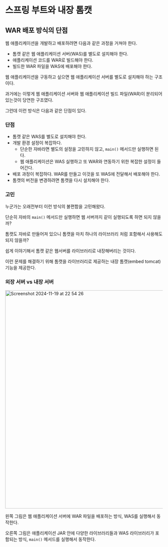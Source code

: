 # 스프링 부트와 내장 톰캣

## WAR 배포 방식의 단점

웹 애플리케이션을 개발하고 배포하려면 다음과 같은 과정을 거쳐야 한다. 

* 톰캣 같은 웹 애플리케이션 서버(WAS)를 별도로 설치해야 한다. 
* 애플리케이션 코드를 WAR로 빌드해야 한다.
* 빌드한 WAR 파일을 WAS에 배포해야 한다.

웹 애플리케이션을 구동하고 싶으면 웹 애플리케이션 서버를 별도로 설치해야 하는 구조이다.

과거에는 이렇게 웹 애플리케이션 서버와 웹 애플리케이션 빌드 파일(WAR)이 분리되어 있는것이 당연한 구조였다.

그런데 이런 방식은 다음과 같은 단점이 있다.

### **단점**

* 톰캣 같은 WAS를 별도로 설치해야 한다. 
* 개발 환경 설정이 복잡하다.
  * 단순한 자바라면 별도의 설정을 고민하지 않고, `main()` 메서드만 실행하면 된다.
  * 웹 애플리케이션은 WAS 실행하고 또 WAR와 연동하기 위한 복잡한 설정이 들어간다. 
* 배포 과정이 복잡하다. WAR를 만들고 이것을 또 WAS에 전달해서 배포해야 한다. 
* 톰캣의 버전을 변경하려면 톰캣을 다시 설치해야 한다.

### **고민**

누군가는 오래전부터 이런 방식의 불편함을 고민해왔다. 

단순히 자바의 `main()` 메서드만 실행하면 웹 서버까지 같이 실행되도록 하면 되지 않을까? 

톰캣도 자바로 만들어져 있으니 톰캣을 마치 하나의 라이브러리 처럼 포함해서 사용해도 되지 않을까? 

쉽게 이야기해서 톰캣 같은 웹서버를 라이브러리로 내장해버리는 것이다.

이런 문제를 해결하기 위해 톰캣을 라이브러리로 제공하는 내장 톰캣(embed tomcat) 기능을 제공한다.

### 외장 서버 vs 내장 서버

<img width="699" alt="Screenshot 2024-11-19 at 22 54 26" src="https://github.com/user-attachments/assets/b9be8163-424b-4109-950b-c7d524eff4a4">

왼쪽 그림은 웹 애플리케이션 서버에 WAR 파일을 배포하는 방식, WAS를 실행해서 동작한다.

오른쪽 그림은 애플리케이션 JAR 안에 다양한 라이브러리들과 WAS 라이브러리가 포함되는 방식, `main()` 메서드를 실행해서 동작한다.













